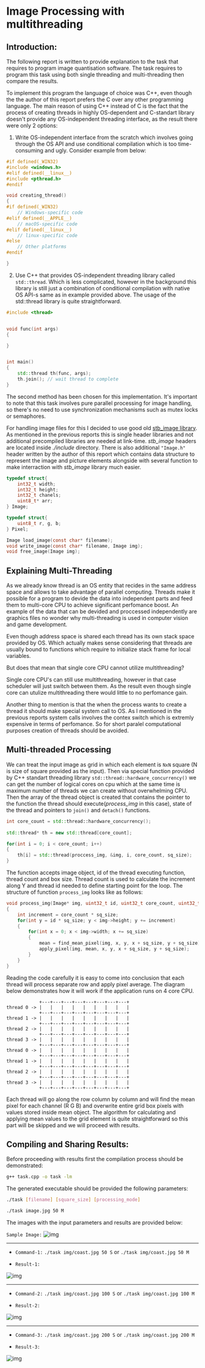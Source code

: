 
# Image Processing with multithreading #

## Introduction: ##

The following report is written to provide explanation to the task that requires to program image quantisation software. The task requires to program this task using both single threading and multi-threading then compare the results.

To implement this program the language of choice was C++, even though the the author of this report prefers the C over any other programming language. The main reason of using C++ instead of C is the fact that the process of creating threads in highly OS-dependent and C-standart library doesn't provide any OS-independent threading interface, as the result there were only 2 options:

1. Write OS-independent interface from the scratch which involves going through the OS API and use conditional compilation which is too time-consuming and ugly. Consider example from below:

```C
#if defined(_WIN32)
#include <windows.h> 
#elif defined(__linux__)
#include <pthread.h>
#endif

void creating_thread()
{
#if defined(_WIN32)
    // Windows-specific code
#elif defined(__APPLE__)
    // macOS-specific code
#elif defined(__linux__)
    // linux-specific code
#else
    // Other platforms
#endif

}

```

2. Use C++ that provides OS-independent threading library called `std::thread`. Which is less complicated, however in the background this library is still just a combination of conditional compilation with native OS API-s same as in example provided above. The usage of the std::thread library is quite straightforward.


```C++
#include <thread>


void func(int args)
{

}


int main()
{
    std::thread th(func, args);
    th.join(); // wait thread to complete
}

```

The second method has been chosen for this implementation. It's important to note that this task involves pure parallel processing for image handling, so there's no need to use synchronization mechanisms such as mutex locks or semaphores.

For handling image files for this I decided to use good old [stb_image library](https://github.com/nothings/stb). As mentioned in the previous reports this is single header libraries and not additional precompiled libraries are needed at link-time. *stb_image* headers are located inside *./include* directory. There is also additional `"Image.h"` header written by the author of this report which contains data structure to represent the image and picture elements alongside with several function to make interraction with *stb_image* library much easier.


```C
typedef struct{
    int32_t width;
    int32_t height;
    int32_t chanels;
    uint8_t* arr;
} Image;

typedef struct{
    uint8_t r, g, b;
} Pixel;

Image load_image(const char* filename);
void write_image(const char* filename, Image img);
void free_image(Image img);
```


## Explaining Multi-Threading ##

As we already know thread is an OS entity that recides in the same address space and allows to take advantage of parallel computing. Threads make it possible for a program to devide the data into independent parts and feed them to multi-core CPU to achieve significant perfomance boost. An example of the data that can be devided and proccessed independently are graphics files no wonder why multi-threading is used in computer vision and game development.

Even though address space is shared each thread has its own stack space provided by OS. Which actually makes sense considering that threads are usually bound to functions which require to initialize stack frame for local variables.  

But does that mean that single core CPU cannot utilize multithreading?

Single core CPU's can still use multithreading, however in that case scheduler will just switch between them. As the result even though single core can utulize multithreading there would little to no perfomance gain.

Another thing to mention is that the when the process wants to create a thread it should make special system call to OS. As I mentioned in the previous reports system calls involves the contex switch which is extremly expensive in terms of perfomance. So for short paralel computational purposes creation of threads should be avoided.


## Multi-threaded Processing ##

We can treat the input image as grid in which each element is `NxN` square (N is size of square provided as the input). Then via special function provided by C++ standart threading library `std::thread::hardware_concurrency()` we can get the number of logical cores on cpu which at the same time is maximum number of threads we can create without overwhelming CPU. Then the array of the thread object is created that contains the pointer to the function the thread should execute(*process_img* in this case), state of the thread and pointers to `join()` and `detach()` functions. 

```C++
int core_count = std::thread::hardware_concurrency();
    
std::thread* th = new std::thread[core_count];

for(int i = 0; i < core_count; i++)
{
    th[i] = std::thread(proccess_img, &img, i, core_count, sq_size);
}
```

The function accepts image object, id of the thread executing function, thread count and box size. Thread count is used to calculate the increment along Y and thread id needed to define starting point for the loop. The structure of function `process_img` looks like as follows:

```C
void process_img(Image* img, uint32_t id, uint32_t core_count, uint32_t sq_size)
{
    int increment = core_count * sq_size;
    for(int y = id * sq_size; y < img->height; y += increment)
    {
        for(int x = 0; x < img->width; x += sq_size)
        {
            mean = find_mean_pixel(img, x, y, x + sq_size, y + sq_size);
            apply_pixel(img, mean, x, y, x + sq_size, y + sq_size);
        }   
    }
}
```

Reading the code carefully it is easy to come into conclusion that each thread will process separate row and apply pixel average. The diagram below demonstrates how it will work if the application runs on 4 core CPU. 

```
            +---+---+---+---+---+---+---+---+
thread 0 -> |   |   |   |   |   |   |   |   |
            +---+---+---+---+---+---+---+---+
thread 1 -> |   |   |   |   |   |   |   |   |
            +---+---+---+---+---+---+---+---+
thread 2 -> |   |   |   |   |   |   |   |   |
            +---+---+---+---+---+---+---+---+
thread 3 -> |   |   |   |   |   |   |   |   |
            +---+---+---+---+---+---+---+---+
thread 0 -> |   |   |   |   |   |   |   |   |
            +---+---+---+---+---+---+---+---+
thread 1 -> |   |   |   |   |   |   |   |   |
            +---+---+---+---+---+---+---+---+
thread 2 -> |   |   |   |   |   |   |   |   |
            +---+---+---+---+---+---+---+---+
thread 3 -> |   |   |   |   |   |   |   |   |
            +---+---+---+---+---+---+---+---+

```

Each thread will go along the row column by column and will find the mean pixel for each channel (R G B) and overwrite entire grid box pixels with values stored inside mean object. The algorithm for calculating and applying mean values to the grid element is quite straightforward so this part will be skipped and we will proceed with results.

## Compiling and Sharing Results: ##

Before proceeding with results first the compilation process should be demonstrated:

```Bash
g++ task.cpp -o task -lm
```

The generated executable should be provided the following parameters:

```Bash
./task [filename] [square_size] [processing_mode]
```

```Bash
./task image.jpg 50 M
```

The images with the input parameters and results are provided below:

`Sample Image:`
![img](./img/coast.jpg)

----
- `Command-1:` `./task img/coast.jpg 50 S` or `./task img/coast.jpg 50 M`


- `Result-1:`

![img](./img/result1.jpg)

----
- `Command-2:` `./task img/coast.jpg 100 S` or `./task img/coast.jpg 100 M`


- `Result-2:`

![img](./img/result2.jpg)

----
- `Command-3:` `./task img/coast.jpg 200 S` or `./task img/coast.jpg 200 M`


- `Result-3:`

![img](./img/result3.jpg)

